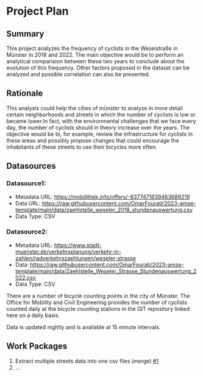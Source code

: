 # Project Plan

## Summary

<!-- Describe your data science project in max. 5 sentences. -->
This project analyzes the frequency of cyclists in the Weselstraße in Münster in 2018 and 2022. The main objective would be to perform an analytical comparision between these two years to conclude about the evolution of this frequency. Other factors proposed in the dataset can be analyzed and possible correlation can also be presented.

## Rationale

<!-- Outline the impact of the analysis, e.g. which pains it solves. -->
This analysis could help the cities of münster to analyze in more detail certain neighborhoods and streets in which the number of cyclists is low or became lower.In fact, with the environmental challenges that we face every day, the number of cyclists should in theory increase over the years. The objective would be to, for example, review the infrastructure for cyclists in these areas and possibly propose changes that could encourage the inhabitants of these streets to use their bicycles more often.

## Datasources

<!-- Describe each datasources you plan to use in a section. Use the prefic "DatasourceX" where X is the id of the datasource. -->

### Datasource1: 
* Metadata URL: https://mobilithek.info/offers/-8377471639463689219
* Data URL: https://raw.githubusercontent.com/OmarFourati/2023-amse-template/main/data/zaehlstelle_weseler_2018_stundenauswertung.csv
* Data Type: CSV

### Datasource2: 
* Metadata URL: https://www.stadt-muenster.de/verkehrsplanung/verkehr-in-zahlen/radverkehrszaehlungen/weseler-strasse
* Data: https://raw.githubusercontent.com/OmarFourati/2023-amse-template/main/data/Zaehlstelle_Weseler_Strasse_Stundenauswertung_2022.csv
* Data Type: CSV

There are a number of bicycle counting points in the city of Münster. The Office for Mobility and Civil Engineering provides the number of cyclists counted daily at the bicycle counting stations in the GIT repository linked here on a daily basis.

Data is updated nightly and is available at 15 minute intervals.

## Work Packages

<!-- List of work packages ordered sequentially, each pointing to an issue with more details. -->

1. Extract multiple streets data into one csv files (merge) [#1][i1]
2. ...

[i1]: https://github.com/OmarFourati/2023-amse-template/issues/1
